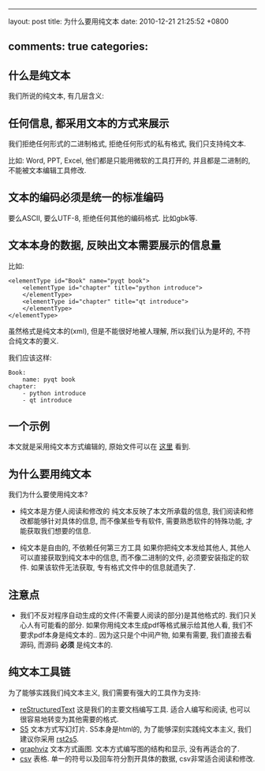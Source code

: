 
---
layout: post
title: 为什么要用纯文本
date: 2010-12-21 21:25:52 +0800

comments: true
categories: 
---

什么是纯文本
------------------------------

我们所说的纯文本, 有几层含义:

任何信息, 都采用文本的方式来展示
--------------------------------

我们拒绝任何形式的二进制格式, 拒绝任何形式的私有格式, 我们只支持纯文本.

比如: Word, PPT, Excel, 他们都是只能用微软的工具打开的,
并且都是二进制的, 不能被文本编辑工具修改.

文本的编码必须是统一的标准编码
------------------------------

要么ASCII, 要么UTF-8, 拒绝任何其他的编码格式. 比如gbk等.

文本本身的数据, 反映出文本需要展示的信息量
------------------------------------------

比如:

    <elementType id="Book" name="pyqt book">
        <elementType id="chapter" title="python introduce"> 
        </elementType>
        <elementType id="chapter" title="qt introduce"> 
        </elementType>
    </elementType>

虽然格式是纯文本的(xml), 但是不能很好地被人理解, 所以我们认为是坏的,
不符合纯文本的要义.

我们应该这样:

    Book:
        name: pyqt book
    chapter:
        - python introduce
        - qt introduce

一个示例
------------------------------

本文就是采用纯文本方式编辑的, 原始文件可以在
[这里](https://bitbucket.org/linjunhalida/blog/src/tip/为什么要用纯文本.rst)
看到.

为什么要用纯文本
------------------------------

我们为什么要使用纯文本?

-   纯文本是方便人阅读和修改的 纯文本反映了本文所承载的信息,
    我们阅读和修改都能够针对具体的信息, 而不像某些专有软件,
    需要熟悉软件的特殊功能, 才能获取我们想要的信息.

-   纯文本是自由的, 不依赖任何第三方工具 如果你把纯文本发给其他人,
    其他人可以直接获取到纯文本中的信息, 而不像二进制的文件,
    必须要安装指定的软件. 如果该软件无法获取,
    专有格式文件中的信息就遗失了.

注意点
------------------------------

-   我们不反对程序自动生成的文件(不需要人阅读的部分)是其他格式的.
    我们只关心人有可能看的部分.
    如果你用纯文本生成pdf等格式展示给其他人看,
    我们不要求pdf本身是纯文本的.. 因为这只是个中间产物, 如果有需要,
    我们直接去看源码, 而源码 **必须** 是纯文本的.

纯文本工具链
------------------------------

为了能够实践我们纯文本主义, 我们需要有强大的工具作为支持:

- [reStructuredText](http://docutils.sourceforge.net/rst.html) 这是我们的主要文档编写工具. 适合人编写和阅读, 也可以很容易地转变为其他需要的格式.
- [S5](http://s5project.org/) 文本方式写幻灯片. S5本身是html的, 为了能够深刻实践纯文本主义, 我们建议你采用 [rst2s5](http://docutils.sourceforge.net/docs/user/slide-shows.html).
- [graphviz](http://www.graphviz.org/) 文本方式画图. 文本方式编写图的结构和显示, 没有再适合的了.
- [csv](http://en.wikipedia.org/wiki/Comma-separated_values) 表格. 单一的符号以及回车符分割开具体的数据, csv非常适合阅读和修改.
